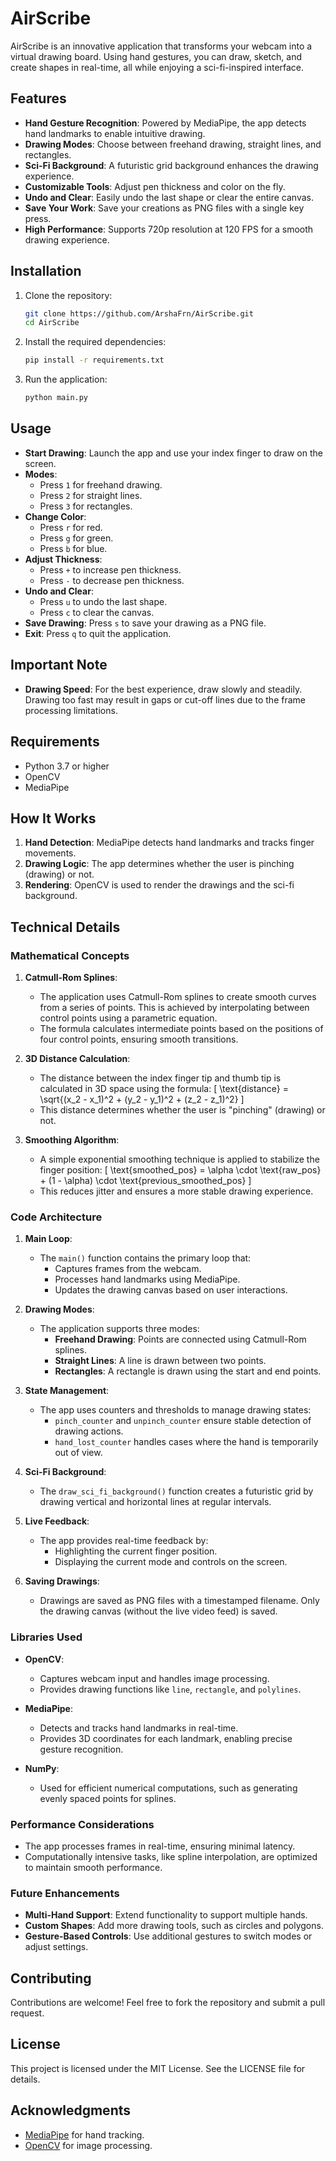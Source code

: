 # AirScribe

AirScribe is an innovative application that transforms your webcam into a virtual drawing board. Using hand gestures, you can draw, sketch, and create shapes in real-time, all while enjoying a sci-fi-inspired interface.

## Features

- **Hand Gesture Recognition**: Powered by MediaPipe, the app detects hand landmarks to enable intuitive drawing.
- **Drawing Modes**: Choose between freehand drawing, straight lines, and rectangles.
- **Sci-Fi Background**: A futuristic grid background enhances the drawing experience.
- **Customizable Tools**: Adjust pen thickness and color on the fly.
- **Undo and Clear**: Easily undo the last shape or clear the entire canvas.
- **Save Your Work**: Save your creations as PNG files with a single key press.
- **High Performance**: Supports 720p resolution at 120 FPS for a smooth drawing experience.

## Installation

1. Clone the repository:
   ```bash
   git clone https://github.com/ArshaFrn/AirScribe.git
   cd AirScribe
   ```

2. Install the required dependencies:
   ```bash
   pip install -r requirements.txt
   ```

3. Run the application:
   ```bash
   python main.py
   ```

## Usage

- **Start Drawing**: Launch the app and use your index finger to draw on the screen.
- **Modes**:
  - Press `1` for freehand drawing.
  - Press `2` for straight lines.
  - Press `3` for rectangles.
- **Change Color**:
  - Press `r` for red.
  - Press `g` for green.
  - Press `b` for blue.
- **Adjust Thickness**:
  - Press `+` to increase pen thickness.
  - Press `-` to decrease pen thickness.
- **Undo and Clear**:
  - Press `u` to undo the last shape.
  - Press `c` to clear the canvas.
- **Save Drawing**: Press `s` to save your drawing as a PNG file.
- **Exit**: Press `q` to quit the application.

## Important Note

- **Drawing Speed**: For the best experience, draw slowly and steadily. Drawing too fast may result in gaps or cut-off lines due to the frame processing limitations.

## Requirements

- Python 3.7 or higher
- OpenCV
- MediaPipe

## How It Works

1. **Hand Detection**: MediaPipe detects hand landmarks and tracks finger movements.
2. **Drawing Logic**: The app determines whether the user is pinching (drawing) or not.
3. **Rendering**: OpenCV is used to render the drawings and the sci-fi background.

## Technical Details

### Mathematical Concepts

1. **Catmull-Rom Splines**:
   - The application uses Catmull-Rom splines to create smooth curves from a series of points. This is achieved by interpolating between control points using a parametric equation.
   - The formula calculates intermediate points based on the positions of four control points, ensuring smooth transitions.

2. **3D Distance Calculation**:
   - The distance between the index finger tip and thumb tip is calculated in 3D space using the formula:
     \[
     \text{distance} = \sqrt{(x_2 - x_1)^2 + (y_2 - y_1)^2 + (z_2 - z_1)^2}
     \]
   - This distance determines whether the user is "pinching" (drawing) or not.

3. **Smoothing Algorithm**:
   - A simple exponential smoothing technique is applied to stabilize the finger position:
     \[
     \text{smoothed\_pos} = \alpha \cdot \text{raw\_pos} + (1 - \alpha) \cdot \text{previous\_smoothed\_pos}
     \]
   - This reduces jitter and ensures a more stable drawing experience.

### Code Architecture

1. **Main Loop**:
   - The `main()` function contains the primary loop that:
     - Captures frames from the webcam.
     - Processes hand landmarks using MediaPipe.
     - Updates the drawing canvas based on user interactions.

2. **Drawing Modes**:
   - The application supports three modes:
     - **Freehand Drawing**: Points are connected using Catmull-Rom splines.
     - **Straight Lines**: A line is drawn between two points.
     - **Rectangles**: A rectangle is drawn using the start and end points.

3. **State Management**:
   - The app uses counters and thresholds to manage drawing states:
     - `pinch_counter` and `unpinch_counter` ensure stable detection of drawing actions.
     - `hand_lost_counter` handles cases where the hand is temporarily out of view.

4. **Sci-Fi Background**:
   - The `draw_sci_fi_background()` function creates a futuristic grid by drawing vertical and horizontal lines at regular intervals.

5. **Live Feedback**:
   - The app provides real-time feedback by:
     - Highlighting the current finger position.
     - Displaying the current mode and controls on the screen.

6. **Saving Drawings**:
   - Drawings are saved as PNG files with a timestamped filename. Only the drawing canvas (without the live video feed) is saved.

### Libraries Used

- **OpenCV**:
  - Captures webcam input and handles image processing.
  - Provides drawing functions like `line`, `rectangle`, and `polylines`.

- **MediaPipe**:
  - Detects and tracks hand landmarks in real-time.
  - Provides 3D coordinates for each landmark, enabling precise gesture recognition.

- **NumPy**:
  - Used for efficient numerical computations, such as generating evenly spaced points for splines.

### Performance Considerations

- The app processes frames in real-time, ensuring minimal latency.
- Computationally intensive tasks, like spline interpolation, are optimized to maintain smooth performance.

### Future Enhancements

- **Multi-Hand Support**: Extend functionality to support multiple hands.
- **Custom Shapes**: Add more drawing tools, such as circles and polygons.
- **Gesture-Based Controls**: Use additional gestures to switch modes or adjust settings.

## Contributing

Contributions are welcome! Feel free to fork the repository and submit a pull request.

## License

This project is licensed under the MIT License. See the LICENSE file for details.

## Acknowledgments

- [MediaPipe](https://mediapipe.dev/) for hand tracking.
- [OpenCV](https://opencv.org/) for image processing.